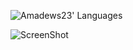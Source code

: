 <!--
**amadews23/amadews23** is a ✨ _special_ ✨ repository because its `README.md` (this file) appears on your GitHub profile.

![Amadews23' Languages](https://github-readme-stats.vercel.app/api/top-langs/?username=amadews23&langs_count=8&layout=compact)
-->
![Amadews23' Languages](https://github-readme-stats-sigma-five.vercel.app/api/top-langs/?username=amadews23&&theme=react&line_height=40&hide=css)

![ScreenShot](/img/fichaClientes.png)
